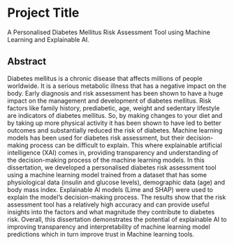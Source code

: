 # Project Title
A Personalised Diabetes Mellitus Risk 
Assessment Tool using Machine Learning and 
Explainable AI.

## Abstract
Diabetes mellitus is a chronic disease that affects millions of people worldwide. It is a 
serious metabolic illness that has a negative impact on the body. Early diagnosis and risk 
assessment has been shown to have a huge impact on the management and development 
of diabetes mellitus. Risk factors like family history, prediabetic, age, weight and sedentary 
lifestyle are indicators of diabetes mellitus. So, by making changes to your diet and by taking 
up more physical activity it has been shown to have led to better outcomes and 
substantially reduced the risk of diabetes. Machine learning models has been used for 
diabetes risk assessment, but their decision-making process can be difficult to explain. This 
where explainable artificial intelligence (XAI) comes in, providing transparency and 
understanding of the decision-making process of the machine learning models.
In this dissertation, we developed a personalised diabetes risk assessment tool using a 
machine learning model trained from a dataset that has some physiological data (insulin and 
glucose levels), demographic data (age) and body mass index. Explainable AI models (Lime 
and SHAP) were used to explain the model’s decision-making process. The results show that 
the risk assessment tool has a relatively high accuracy and can provide useful insights into 
the factors and what magnitude they contribute to diabetes risk. Overall, this dissertation 
demonstrates the potential of explainable AI to improving transparency and interpretability 
of machine learning model predictions which in turn improve trust in Machine learning 
tools.
